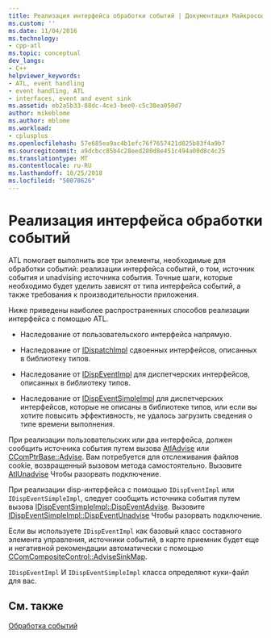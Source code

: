 ```yaml
---
title: Реализация интерфейса обработки событий | Документация Майкрософт
ms.custom: ''
ms.date: 11/04/2016
ms.technology:
- cpp-atl
ms.topic: conceptual
dev_langs:
- C++
helpviewer_keywords:
- ATL, event handling
- event handling, ATL
- interfaces, event and event sink
ms.assetid: eb2a5b33-88dc-4ce3-bee0-c5c38ea050d7
author: mikeblome
ms.author: mblome
ms.workload:
- cplusplus
ms.openlocfilehash: 57e685ea9ac4b1efc76f7657421d825b83f4a9b7
ms.sourcegitcommit: a9dcbcc85b4c28eed280d8e451c494a00d8c4c25
ms.translationtype: MT
ms.contentlocale: ru-RU
ms.lasthandoff: 10/25/2018
ms.locfileid: "50078626"
---
```

# <a name="implementing-the-event-handling-interface"></a>Реализация интерфейса обработки событий

ATL помогает выполнить все три элементы, необходимые для обработки событий: реализации интерфейса событий, о том, источник события и unadvising источника события. Точные шаги, которые необходимо будет уделить зависят от типа интерфейса событий, а также требования к производительности приложения.

Ниже приведены наиболее распространенных способов реализации интерфейса с помощью ATL.

- Наследование от пользовательского интерфейса напрямую.

- Наследование от [IDispatchImpl](../atl/reference/idispatchimpl-class.md) сдвоенных интерфейсов, описанных в библиотеку типов.

- Наследование от [IDispEventImpl](../atl/reference/idispeventimpl-class.md) для диспетчерских интерфейсов, описанных в библиотеку типов.

- Наследование от [IDispEventSimpleImpl](../atl/reference/idispeventsimpleimpl-class.md) для диспетчерских интерфейсов, которые не описаны в библиотеке типов, или если вы хотите повысить эффективность, не удалось загрузить сведения о типе времени выполнения.

При реализации пользовательских или два интерфейса, должен сообщить источника события путем вызова [AtlAdvise](reference/connection-point-global-functions.md#atladvise) или [CComPtrBase::Advise](../atl/reference/ccomptrbase-class.md#advise). Вам потребуется для отслеживания файлов cookie, возвращенный вызовом метода самостоятельно. Вызовите [AtlUnadvise](reference/connection-point-global-functions.md#atlunadvise) Чтобы разорвать подключение.

При реализации disp-интерфейса с помощью `IDispEventImpl` или `IDispEventSimpleImpl`, следует сообщить источника события путем вызова [IDispEventSimpleImpl::DispEventAdvise](../atl/reference/idispeventsimpleimpl-class.md#dispeventadvise). Вызовите [IDispEventSimpleImpl::DispEventUnadvise](../atl/reference/idispeventsimpleimpl-class.md#dispeventunadvise) Чтобы разорвать подключение.

Если вы используете `IDispEventImpl` как базовый класс составного элемента управления, источники событий, в карте приемник будет еще и негативной рекомендации автоматически с помощью [CComCompositeControl::AdviseSinkMap](../atl/reference/ccomcompositecontrol-class.md#advisesinkmap).

`IDispEventImpl` И `IDispEventSimpleImpl` класса определяют куки-файл для вас.

## <a name="see-also"></a>См. также

[Обработка событий](../atl/event-handling-and-atl.md)
